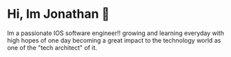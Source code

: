 # Hi, Im Jonathan 👋

Im a passionate IOS software engineer!! growing and learning everyday with high hopes of one day becoming a great impact to the technology world as one of the "tech architect" of it.
